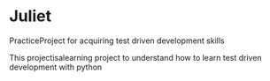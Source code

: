 # Juliet
PracticeProject for acquiring test driven development skills

This projectisalearning project to understand how to
learn test driven development with python


